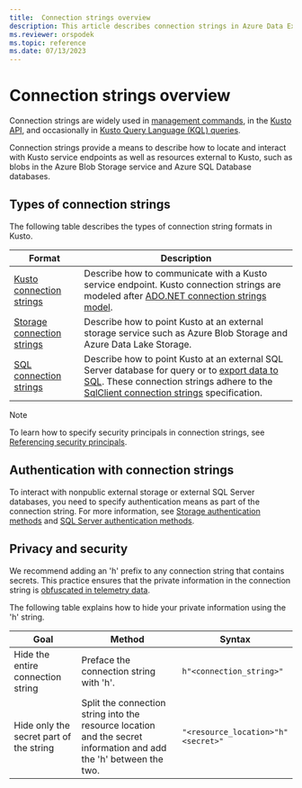 ```yaml
---
title:  Connection strings overview
description: This article describes connection strings in Azure Data Explorer.
ms.reviewer: orspodek
ms.topic: reference
ms.date: 07/13/2023
---
```

# Connection strings overview

Connection strings are widely used in [management commands](../../management/index.md), in the [Kusto API](../index.md), and occasionally in [Kusto Query Language (KQL) queries](../../query/index.md).

Connection strings provide a means to describe how to locate and interact with Kusto service endpoints as well as resources external to Kusto, such as blobs in the Azure Blob Storage service and Azure SQL Database databases.

## Types of connection strings

The following table describes the types of connection string formats in Kusto.

|Format|Description|
|--|--|
[Kusto connection strings](kusto.md)|Describe how to communicate with a Kusto service endpoint. Kusto connection strings are modeled after [ADO.NET connection strings model](/dotnet/framework/data/adonet/connection-string-syntax).|
|[Storage connection strings](storage-connection-strings.md)|Describe how to point Kusto at an external storage service such as Azure Blob Storage and Azure Data Lake Storage.|
|[SQL connection strings](sql-authentication-methods.md)|Describe how to point Kusto at an external SQL Server database for query or to [export data to SQL](../../management/data-export/export-data-to-sql.md). These connection strings adhere to the [SqlClient connection strings](/dotnet/framework/data/adonet/connection-string-syntax#sqlclient-connection-strings) specification.|

> [!NOTE]
> To learn how to specify security principals in connection strings, see [Referencing security principals](../../management/referencing-security-principals.md).

## Authentication with connection strings

To interact with nonpublic external storage or external SQL Server databases, you need to specify authentication means as part of the connection string. For more information, see [Storage authentication methods](storage-authentication-methods.md) and [SQL Server authentication methods](sql-authentication-methods.md).

## Privacy and security

We recommend adding an 'h' prefix to any connection string that contains secrets. This practice ensures that the private information in the connection string is [obfuscated in telemetry data](../../query/scalar-data-types/string.md#obfuscated-string-literals).

The following table explains how to hide your private information using the 'h' string.

|Goal|Method|Syntax|
|--|--|--|
|Hide the entire connection string|Preface the connection string with 'h'.|`h"<connection_string>"`|
|Hide only the secret part of the string|Split the connection string into the resource location and the secret information and add the 'h' between the two.| `"<resource_location>"h"<secret>"`|
